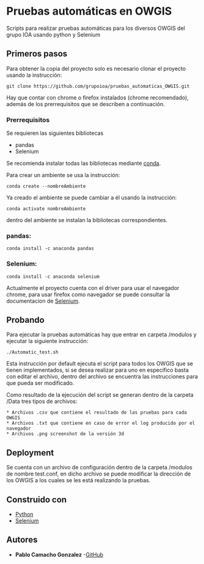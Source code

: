 # Pruebas automáticas en OWGIS
Scripts para realizar pruebas automáticas para los diversos OWGIS del grupo IOA usando python y Selenium

## Primeros pasos
Para obtener la copia del proyecto solo es necesario clonar el proyecto usando la instrucción:

`git clone https://github.com/grupoioa/pruebas_automaticas_OWGIS.git`

Hay que contar con chrome o firefox instalados (chrome recomendado), además de los prerrequisitos que se describen a continuación.

### Prerrequisitos

Se requieren las siguientes bibliotecas
* pandas
* Selenium

Se recomienda instalar todas las bibliotecas mediante [conda](https://conda.io).

Para crear un ambiente se usa la instrucción:

`conda create --nombreAmbiente`

Ya creado el ambiente se puede cambiar a él usando la instrucción:

`conda activate nombreAmbiente`

dentro del ambiente se instalan la bibliotecas correspondientes.

### pandas:
`conda install -c anaconda pandas`

### Selenium:
`conda install -c anaconda selenium`

Actualmente el proyecto cuenta con el driver para usar el navegador chrome, para usar firefox como navegador se puede consultar la documentacion de [Selenium](https://www.seleniumhq.org/docs/03_webdriver.jsp).

## Probando

Para ejecutar la pruebas automáticas hay que entrar en carpeta /modulos y ejecutar la siguiente instrucción:

`./Automatic_test.sh`

Esta instrucción por default ejecuta el script para todos los OWGIS que se tienen implementados, si se desea realizar para uno en específico basta con editar el archivo, dentro del archivo se encuentra las instrucciones para que pueda ser modificado.

Como resultado de la ejecución del script se generan dentro de la carpeta /Data tres tipos de archivos:

    * Archivos .csv que contiene el resultado de las pruebas para cada OWGIS
    * Archivos .txt que contiene en caso de error el log producido por el navegador
    * Archivos .png screenshot de la versión 3d

## Deployment

Se cuenta con un archivo de configuración dentro de la carpeta /modulos de nombre test.conf, en dicho archivo se puede modificar la dirección de los OWGIS a los cuales se les está realizando la pruebas.

## Construido con

* [Python](https://www.python.org/)
* [Selenium](https://www.seleniumhq.org/)

## Autores
* **Pablo Camacho Gonzalez** -[GitHub](https://github.com/Pablocg0)
